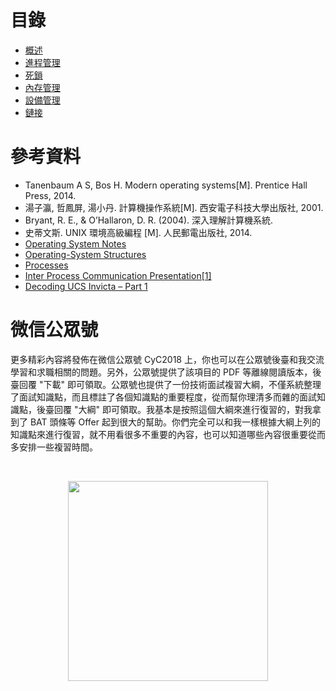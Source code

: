 

# 目錄

- [概述](notes/計算機操作系統%20-%20概述.md)
- [進程管理](notes/計算機操作系統%20-%20進程管理.md)
- [死鎖](notes/計算機操作系統%20-%20死鎖.md)
- [內存管理](notes/計算機操作系統%20-%20內存管理.md)
- [設備管理](notes/計算機操作系統%20-%20設備管理.md)
- [鏈接](notes/計算機操作系統%20-%20鏈接.md)

# 參考資料

- Tanenbaum A S, Bos H. Modern operating systems[M]. Prentice Hall Press, 2014.
- 湯子瀛, 哲鳳屏, 湯小丹. 計算機操作系統[M]. 西安電子科技大學出版社, 2001.
- Bryant, R. E., & O’Hallaron, D. R. (2004). 深入理解計算機系統.
- 史蒂文斯. UNIX 環境高級編程 [M]. 人民郵電出版社, 2014.
- [Operating System Notes](https://applied-programming.github.io/Operating-Systems-Notes/)
- [Operating-System Structures](https://www.cs.uic.edu/\~jbell/CourseNotes/OperatingSystems/2_Structures.html)
- [Processes](http://cse.csusb.edu/tongyu/courses/cs460/notes/process.php)
- [Inter Process Communication Presentation[1]](https://www.slideshare.net/rkolahalam/inter-process-communication-presentation1)
- [Decoding UCS Invicta – Part 1](https://blogs.cisco.com/datacenter/decoding-ucs-invicta-part-1)




# 微信公眾號


更多精彩內容將發佈在微信公眾號 CyC2018 上，你也可以在公眾號後臺和我交流學習和求職相關的問題。另外，公眾號提供了該項目的 PDF 等離線閱讀版本，後臺回覆 "下載" 即可領取。公眾號也提供了一份技術面試複習大綱，不僅系統整理了面試知識點，而且標註了各個知識點的重要程度，從而幫你理清多而雜的面試知識點，後臺回覆 "大綱" 即可領取。我基本是按照這個大綱來進行復習的，對我拿到了 BAT 頭條等 Offer 起到很大的幫助。你們完全可以和我一樣根據大綱上列的知識點來進行復習，就不用看很多不重要的內容，也可以知道哪些內容很重要從而多安排一些複習時間。


<br><div align="center"><img width="320px" src="https://cs-notes-1256109796.cos.ap-guangzhou.myqcloud.com/other/公眾號海報6.png"></img></div>
